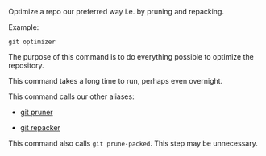 Optimize a repo our preferred way i.e. by pruning and repacking.


Example:

```shell
git optimizer
```

The purpose of this command is to do everything possible
to optimize the repository.

This command takes a long time to run, perhaps even overnight.

This command calls our other aliases:

  * [git pruner](../git-pruner)

  * [git repacker](../git-repacker)

This command also calls `git prune-packed`. This step may be unnecessary.
